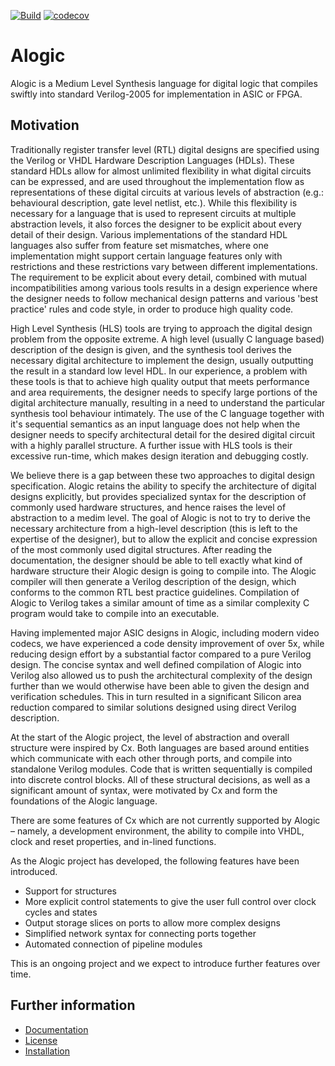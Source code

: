 [![Build](https://github.com/alogic/alogic/workflows/Build/badge.svg)](https://github.com/alogic/alogic/actions?query=workflow%3ABuild)
[![codecov](https://codecov.io/gh/alogic/alogic/branch/4.0.x/graph/badge.svg)](https://codecov.io/gh/alogic/alogic)

# Alogic

Alogic is a Medium Level Synthesis language for digital logic that compiles
swiftly into standard Verilog-2005 for implementation in ASIC or FPGA.

## Motivation

Traditionally register transfer level (RTL) digital designs are specified using
the Verilog or VHDL Hardware Description Languages (HDLs). These standard HDLs
allow for almost unlimited flexibility in what digital circuits can be
expressed, and are used throughout the implementation flow as representations of
these digital circuits at various levels of abstraction (e.g.: behavioural
description, gate level netlist, etc.). While this flexibility is necessary for
a language that is used to represent circuits at multiple abstraction levels,
it also forces the designer to be explicit about every detail of their design.
Various implementations of the standard HDL languages also suffer from feature
set mismatches, where one implementation might support certain language features
only with restrictions and these restrictions vary between different
implementations. The requirement to be explicit about every detail, combined
with mutual incompatibilities among various tools results in a design experience
where the designer needs to follow mechanical design patterns and various 'best
practice' rules and code style, in order to produce high quality code.

High Level Synthesis (HLS) tools are trying to approach the digital design
problem from the opposite extreme. A high level (usually C language based)
description of the design is given, and the synthesis tool derives the necessary
digital architecture to implement the design, usually outputting the result in a
standard low level HDL. In our experience, a problem with these tools is that to
achieve high quality output that meets performance and area requirements, the
designer needs to specify large portions of the digital architecture manually,
resulting in a need to understand the particular synthesis tool behaviour
intimately. The use of the C language together with it's sequential semantics as
an input language does not help when the designer needs to specify architectural
detail for the desired digital circuit with a highly parallel structure. A
further issue with HLS tools is their excessive run-time, which makes design
iteration and debugging costly.

We believe there is a gap between these two approaches to digital design
specification. Alogic retains the ability to specify the architecture of digital
designs explicitly, but provides specialized syntax for the description of
commonly used hardware structures, and hence raises the level of abstraction to
a medim level. The goal of Alogic is not to try to derive the necessary
architecture from a high-level description (this is left to the expertise of the
designer), but to allow the explicit and concise expression of the most commonly
used digital structures. After reading the documentation, the designer should be
able to tell exactly what kind of hardware structure their Alogic design is
going to compile into. The Alogic compiler will then generate a Verilog
description of the design, which conforms to the common RTL best practice
guidelines. Compilation of Alogic to Verilog takes a similar amount of time as a
similar complexity C program would take to compile into an executable.

Having implemented major ASIC designs in Alogic, including modern video codecs,
we have experienced a code density improvement of over 5x, while reducing design
effort by a substantial factor compared to a pure Verilog design. The concise
syntax and well defined compilation of Alogic into Verilog also allowed us to
push the architectural complexity of the design further than we would otherwise
have been able to given the design and verification schedules. This in turn
resulted in a significant Silicon area reduction compared to similar solutions
designed using direct Verilog description.

At the start of the Alogic project, the level of abstraction and overall structure
were inspired by Cx. Both languages are based around entities which communicate
with each other through ports, and compile into standalone Verilog modules. Code
that is written sequentially is compiled into discrete control blocks. All of
these structural decisions, as well as a significant amount of syntax, were
motivated by Cx and form the foundations of the Alogic language.

There are some features of Cx which are not currently supported by Alogic – namely,
a development environment, the ability to compile into VHDL, clock and reset
properties, and in-lined functions.

As the Alogic project has developed, the following features have been introduced.
* Support for structures
* More explicit control statements to give the user full control over clock
cycles and states
* Output storage slices on ports to allow more complex designs
* Simplified network syntax for connecting ports together
* Automated connection of pipeline modules

This is an ongoing project and we expect to introduce further features over time.

## Further information

* [Documentation](doc/index.md)
* [License](LICENSE)
* [Installation](doc/install.md)
